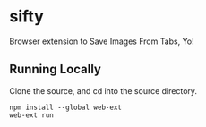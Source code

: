# sifty
Browser extension to Save Images From Tabs, Yo!

## Running Locally
Clone the source, and cd into the source directory.
```
npm install --global web-ext
web-ext run
```

